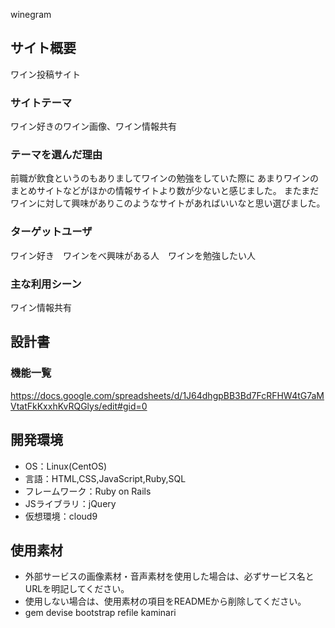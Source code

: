 winegram

## サイト概要

ワイン投稿サイト

### サイトテーマ

ワイン好きのワイン画像、ワイン情報共有

### テーマを選んだ理由

前職が飲食というのもありましてワインの勉強をしていた際に
あまりワインのまとめサイトなどがほかの情報サイトより数が少ないと感じました。 
またまだワインに対して興味がありこのようなサイトがあればいいなと思い選びました。

### ターゲットユーザ

ワイン好き　ワインをべ興味がある人　ワインを勉強したい人

### 主な利用シーン

ワイン情報共有

## 設計書

### 機能一覧

https://docs.google.com/spreadsheets/d/1J64dhgpBB3Bd7FcRFHW4tG7aMVtatFkKxxhKvRQGlys/edit#gid=0

## 開発環境
- OS：Linux(CentOS)
- 言語：HTML,CSS,JavaScript,Ruby,SQL
- フレームワーク：Ruby on Rails
- JSライブラリ：jQuery
- 仮想環境：cloud9

## 使用素材
- 外部サービスの画像素材・音声素材を使用した場合は、必ずサービス名とURLを明記してください。
- 使用しない場合は、使用素材の項目をREADMEから削除してください。
- gem devise bootstrap refile kaminari